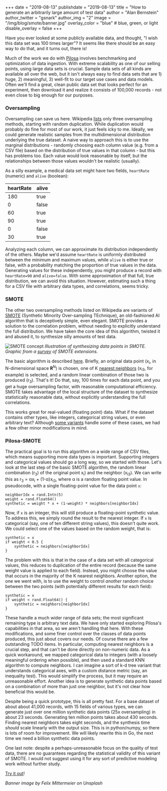 +++
date = "2019-08-13"
publishdate = "2019-08-13"
title = "How to generate an arbitrarily large amount of test data"
author = "Alan Bernstein"
author_twitter = "gsnark"
author_img = "2"
image = "/img/blog/smote/banner.jpg"
overlay_color = "blue" # blue, green, or light
disable_overlay = false
+++

Have you ever looked at some publicly available data, and thought, "I wish this data set was 100 times larger"? It seems like there should be an easy way to do that, and it turns out, there is!

<!--more-->

Much of the work we do with [Pilosa](https://www.pilosa.com) involves benchmarking and optimization of data ingestion. With extreme scalability as one of our selling points, using large data sets is crucial. Sample data sets of all kinds are available all over the web, but it isn't always easy to find data sets that are 1) huge, 2) meaningful, 3) well-fit to our target use cases and data models. Often we'll find a great, clean public data set that looks perfect for an experiment, then download it and realize it consists of 100,000 records - not even close to big enough for our purposes.

### Oversampling

Oversampling can save us here. Wikipedia [lists](https://en.wikipedia.org/wiki/Oversampling_and_undersampling_in_data_analysis#Oversampling_techniques_for_classification_problems) only three oversampling methods, starting with random duplication. While duplication would probably do fine for most of our work, it just feels icky to me. Ideally, we could generate realistic samples from the multidimensional distribution underlying the true dataset. A naive way to approach this is to use the marginal distributions - randomly choosing each column value (e.g. from a CSV file) based on the distribution of true values in that column - but this has problems too. Each value would look reasonable by itself, but the relationships between those values wouldn't be realistic (usually). 

As a silly example, a medical data set might have two fields, `heartRate` (numeric) and `alive` (boolean):


 heartRate | alive 
-----------|-------
       180 | true  
         0 | false 
        60 | true  
        90 | true  
         0 | false 
        30 | true  


Analyzing each column, we can approximate its distribution independently of the others. Maybe we'd assume `heartRate` is uniformly distributed between the minimum and maximum values, while `alive` is either true or false, with a probability matching the proportion of true values in the data. Generating values for these independently, you might produce a record with `heartRate=90` and `alive=false`. With some approximation of that full, true distribution, we can avoid this situation. However, estimating such a thing for a CSV file with arbitrary data types, and correlations, seems tricky.

### SMOTE

The other two oversampling methods listed on Wikipedia are variants of [SMOTE](https://arxiv.org/pdf/1106.1813.pdf) (Synthetic Minority Over-sampling TEchnique), an old-fashioned AI algorithm that is deceptively simple, even elegant. SMOTE provides a solution to the correlation problem, without needing to explicitly understand the full distribution. We have taken the core idea of this algorithm, twisted it and abused it, to synthesize silly amounts of test data.

![SMOTE concept](/img/blog/smote/smote-diagram.png)
*Illustration of synthesizing data points in SMOTE. Graphic from a [survey](https://www.jair.org/index.php/jair/article/view/11192) of SMOTE extensions.*

The basic algorithm is described [here](https://www.cs.cmu.edu/afs/cs/project/jair/pub/volume16/chawla02a-html/node6.html). Briefly, an original data point (x<sub>i</sub>, in N-dimensional space **R**<sup>N</sup>) is chosen, one of K [nearest neighbors](https://en.wikipedia.org/wiki/K-nearest_neighbors_algorithm) (x<sub>i3</sub>, for example) is selected, and a random linear combination of those two is produced (r<sub>3</sub>). That's it! Do that, say, 100 times for each data point, and you get a huge oversampling factor, with reasonable computational efficiency. SMOTE takes advantage of the local structure of the dataset to synthesize statistically reasonable data, without explicitly understanding the full correlations.

This works great for real-valued (floating point) data. What if the dataset contains other types, like integers, categorical string values, or even arbitrary text? Although [some variants](https://www.cs.cmu.edu/afs/cs/project/jair/pub/volume16/chawla02a-html/node15.html) handle some of these cases, we had a few other minor modifications in mind.

### Pilosa-SMOTE

The practical goal is to run this algorithm on a wide range of CSV files, which means supporting more data types is important. Supporting integers and categorical values should go a long way, so we started with those. Let's look at the last step of the basic SMOTE algorithm, the random linear combination (r<sub>3</sub>) of the original point x<sub>i</sub>) and the neighbor (x<sub>i3</sub>). We can write this as r<sub>3</sub> = αx<sub>i</sub> + (1-α)x<sub>i3</sub>, where α is a random floating point value. In pseudocode, with a single floating-point value for the data point `x`:

```
neighborIdx = rand.Intn(5)
weight = rand.Float64()
synthetic = weight * x + (1-weight) * neighbors[neighborIdx]
```

Now, if `x` is an integer, this will still produce a floating-point synthetic value. To address this, we simply round the result to the nearest integer. If `x` is categorical (say, one of ten different string values), this doesn't quite work. We could select one of the values based on the random weight, that is:

```
synthetic = x
if weight < 0.5 {
    synthetic = neighbors[neighborIdx]
}
```

The problem with this is that in the case of a data set with all categorical values, this reduces to duplication of the entire record (because the same weight value is applied to each field). Instead, you might choose the value that occurs in the majority of the K nearest neighbors. Another option, the one we went with, is to use the weight to control *another* random choice between the two points (with potentially different results for each field):

```
synthetic = x
if weight < rand.Float64() {
    synthetic = neighbors[neighborIdx]
}
```

These handle a much wider range of data sets; the most significant remaining type is arbitrary text data. We have only started exploring Pilosa's capabilities in that area, so we aren't handling that here. With these modifications, and some finer control over the classes of data points produced, this just about covers our needs. Of course there are a few outstanding TODO items. In particular, computing nearest neighbors is a crucial step, and that can't be done directly on non-numeric data. As a quick workaround, we mapped categorical data to integers (with a loosely meaningful ordering when possible), and then used a standard KNN algorithm to compute neighbors. I can imagine a sort of k-d tree variant that understands categorical axes, with a custom distance metric (say, an inequality test). This would simplify the process, but it may require an unreasonable effort. Another idea is to generate synthetic data points based on a combination of more than just one neighbor, but it's not clear how beneficial this would be.

Despite being a quick prototype, this is all pretty fast. For a base dataset of about about 41,000 records, with 15 fields of various types, we can generate just over one million synthetic data points (25x oversampling) in about 23 seconds. Generating ten million points takes about 430 seconds. Finding nearest neighbors takes eight seconds, and the synthesis time *should* scale linearly with the output size. This is in python/numpy, so there is lots of room for improvement. We will likely rewrite this in Go, the next time we need a billion synthetic data points.

One last note: despite a perhaps-unreasonable focus on the quality of test data, there are no guarantees regarding the statistical validity of this variant of SMOTE. I would not suggest using it for any sort of predictive modeling work without further study.

[Try it out](https://github.com/alanbernstein/smote)!

_Banner image by Felix Mittermeier on Unsplash_
